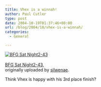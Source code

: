 ```yaml
---
title: Vhex is a winnah!
author: Paul Cutler
type: post
date: 2004-10-19T01:37:46+00:00
url: /blog/2004/10/vhex-is-a-winnah/
categories:
  - General

---
```

<div class="flickr-frame">
  <a href="http://www.flickr.com/photos/silwenae/939727/" title="photo sharing"><img src="https://i2.wp.com/www.flickr.com/photos/939727_1558c3d106_t.jpg?w=700" class="flickr-photo" alt="BFG Sat Night2-43" data-recalc-dims="1" /></a><br /> <span class="flickr-caption"><br /> <a href="http://www.flickr.com/photos/silwenae/939727/">BFG Sat Night2-43</a>,<br /> originally uploaded by <a href="http://www.flickr.com/people/silwenae/">silwenae</a>.<br /> </span>
</div>

Think Vhex is happy with his 3rd place finish?
  
<br clear="all" />